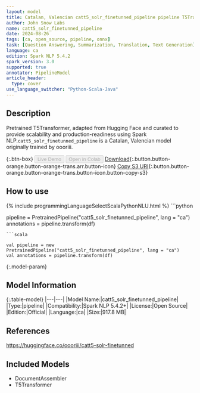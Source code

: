 ```yaml
---
layout: model
title: Catalan, Valencian catt5_solr_finetunned_pipeline pipeline T5Transformer from oooriii
author: John Snow Labs
name: catt5_solr_finetunned_pipeline
date: 2024-08-26
tags: [ca, open_source, pipeline, onnx]
task: [Question Answering, Summarization, Translation, Text Generation]
language: ca
edition: Spark NLP 5.4.2
spark_version: 3.0
supported: true
annotator: PipelineModel
article_header:
  type: cover
use_language_switcher: "Python-Scala-Java"
---
```


## Description

Pretrained T5Transformer, adapted from Hugging Face and curated to provide scalability and production-readiness using Spark NLP.`catt5_solr_finetunned_pipeline` is a Catalan, Valencian model originally trained by oooriii.

{:.btn-box}
<button class="button button-orange" disabled>Live Demo</button>
<button class="button button-orange" disabled>Open in Colab</button>
[Download](https://s3.amazonaws.com/auxdata.johnsnowlabs.com/public/models/catt5_solr_finetunned_pipeline_ca_5.4.2_3.0_1724666780264.zip){:.button.button-orange.button-orange-trans.arr.button-icon}
[Copy S3 URI](s3://auxdata.johnsnowlabs.com/public/models/catt5_solr_finetunned_pipeline_ca_5.4.2_3.0_1724666780264.zip){:.button.button-orange.button-orange-trans.button-icon.button-copy-s3}

## How to use



<div class="tabs-box" markdown="1">
{% include programmingLanguageSelectScalaPythonNLU.html %}
```python

pipeline = PretrainedPipeline("catt5_solr_finetunned_pipeline", lang = "ca")
annotations =  pipeline.transform(df)   

```
```scala

val pipeline = new PretrainedPipeline("catt5_solr_finetunned_pipeline", lang = "ca")
val annotations = pipeline.transform(df)

```
</div>

{:.model-param}
## Model Information

{:.table-model}
|---|---|
|Model Name:|catt5_solr_finetunned_pipeline|
|Type:|pipeline|
|Compatibility:|Spark NLP 5.4.2+|
|License:|Open Source|
|Edition:|Official|
|Language:|ca|
|Size:|917.8 MB|

## References

https://huggingface.co/oooriii/catt5-solr-finetunned

## Included Models

- DocumentAssembler
- T5Transformer